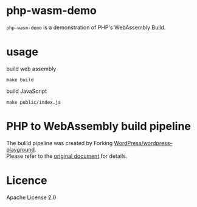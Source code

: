 # php-wasm-demo

`php-wasm-demo` is a demonstration of PHP's WebAssembly Build.



# usage
build web assembly
```
make build
```

build JavaScript
```
make public/index.js
```

# PHP to WebAssembly build pipeline

The bulild pipeline was created by Forking [WordPress/wordpress-playground](https://github.com/WordPress/wordpress-playground).  
Please refer to the [original document](https://wordpresswasm.readthedocs.io/en/latest/using-php-in-javascript/) for details.

# Licence

Apache License 2.0
